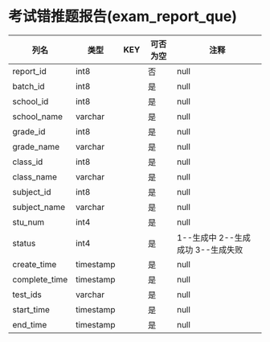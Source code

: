 # 考试错推题报告(exam_report_que)
| 列名   | 类型   | KEY  | 可否为空 | 注释   |
| ---- | ---- | ---- | ---- | ---- |
|report_id|int8||否|null|
|batch_id|int8||是|null|
|school_id|int8||是|null|
|school_name|varchar||是|null|
|grade_id|int8||是|null|
|grade_name|varchar||是|null|
|class_id|int8||是|null|
|class_name|varchar||是|null|
|subject_id|int8||是|null|
|subject_name|varchar||是|null|
|stu_num|int4||是|null|
|status|int4||是|1--生成中   2--生成成功  3--生成失败|
|create_time|timestamp||是|null|
|complete_time|timestamp||是|null|
|test_ids|varchar||是|null|
|start_time|timestamp||是|null|
|end_time|timestamp||是|null|
